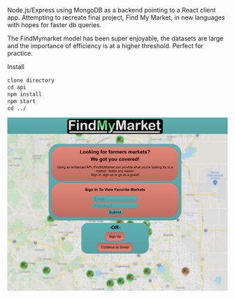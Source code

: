 Node.js/Express using MongoDB as a backend pointing to a React client app.
Attempting to recreate final project, Find My Market, in new languages with hopes for faster db queries. 

The FindMymarket model has been super enjoyable, the datasets are large and the importance of efficiency is at a higher threshold. Perfect for practice.


Install
```
clone directory
cd api
npm install
npm start
cd ../
```

![Landing Page](/client/public/readme_images/image_1.png)
